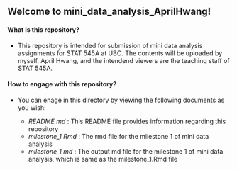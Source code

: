 ## Welcome to mini_data_analysis_AprilHwang!


#### What is this repository?
  
- This repository is intended for submission of mini data analysis assignments for STAT 545A at UBC. The contents will be uploaded by myself, April Hwang, and the intendend viewers are the teaching staff of STAT 545A.


#### How to engage with this repository?
  
- You can enage in this directory by viewing the following documents as you wish: 

  * _README.md_ : This README file provides information regarding this repository
  * _milestone_1.Rmd_ : The rmd file for the milestone 1 of mini data analysis
  * _milestone_1.md_ : The output md file for the milestone 1 of mini data analysis, which is same as the milestone_1.Rmd file
  
